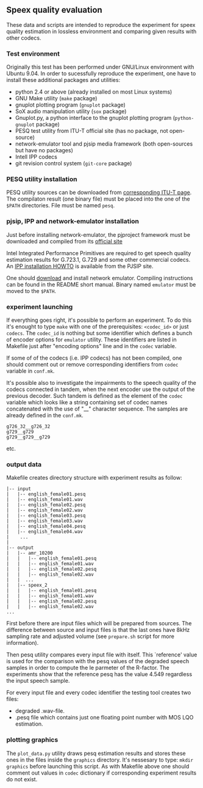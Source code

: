 ## Speex quality evaluation

These data and scripts are intended to reproduce the experiment for speex
quality estimation in lossless environment and comparing given results with
other codecs.

### Test environment 

Originally this test has been performed under GNU/Linux environment with Ubuntu
9.04. In order to sucessfully reproduce the experiment, one have to install
these additional packages and utilities:

 - python 2.4 or above (already installed on most Linux systems)
 - GNU Make utility (`make` package)
 - gnuplot plotting program (`gnuplot` package)
 - SoX audio manipulation utility (`sox` package)
 - Gnuplot.py, a python interface to the gnuplot plotting program
   (`python-gnuplot` package)
 - PESQ test utility from ITU-T official site (has no package, not open-source)
 - network-emulator tool and pjsip media framework (both open-sources but have
   no packages)
 - Intell IPP codecs
 - git revision control system (`git-core` package)

### PESQ utility installation 

PESQ utility sources can be downloaded from [corresponding ITU-T page][pesq].
The compilaton result (one binary file) must be placed into the one of the
`$PATH` directories. File must be named `pesq`.

### pjsip, IPP and network-emulator installation

Just before installing network-emulator, the pjproject framework must be
downloaded and compiled from its [official site][pjsip]

Intel Integrated Performance Primitives are required to get speech quality
estimation results for G.723.1, G.729 and some other commercial codecs. An 
[IPP installation HOWTO][ipp_install] is available from the PJSIP site.

One should [download][network_emulator] and install network emulator. Compiling
instructions can be found in the README short manual. Binary named `emulator`
must be moved to the `$PATH`.

### experiment launching

If everything goes right, it's possible to perform an experiment. To do this
it's enought to type `make` with one of the prerequisites: `<codec_id>` or just
`codecs`. The `codec_id` is nothing but some identifier which defines a bunch of
encoder options for `emulator` utility. These identifiers are listed in
Makefile just after "encoding options" line and in the `codec` variable.

If some of of the codecs (i.e. IPP codecs) has not been compiled, one should
comment out or remove corresponding identifiers from `codec` variable in
`conf.mk`.

It's possible also to investigate the impairments to the speech quality of the
codecs connected in tandem, when the next encoder use the output of the previous
decoder.  Such tandem is defined as the element of the `codec` variable which
looks like a string containing set of codec names concatenated with the use of
"__" character sequence. The samples are already defined in the `conf.mk`.

    g726_32__g726_32
    g729__g729
    g729__g729__g729

etc.

### output data

Makefile creates directory structure with experiment results as follow:

	|-- input
	|   |-- english_female01.pesq
	|   |-- english_female01.wav
	|   |-- english_female02.pesq
	|   |-- english_female02.wav
	|   |-- english_female03.pesq
	|   |-- english_female03.wav
	|   |-- english_female04.pesq
	|   |-- english_female04.wav
	|    ...
	|
	|-- output
	|   |-- amr_10200
	|   |   |-- english_female01.pesq
	|   |   |-- english_female01.wav
	|   |   |-- english_female02.pesq
	|   |   |-- english_female02.wav
	|   |  ...
	|   |-- speex_2
	|   |   |-- english_female01.pesq
	|   |   |-- english_female01.wav
	|   |   |-- english_female02.pesq
	|   |   |-- english_female02.wav
	...


First before there are input files which will be prepared from sources. The
difference between source and input files is that the last ones have 8kHz
sampling rate and adjusted volume (see `prepare.sh` script for more
information).

Then pesq utility compares every input file with itself. This `reference' value
is used for the comparison with the pesq values of the degraded speech samples
in order to compute the Ie parmeter of the R-factor. The experiments show that
the reference pesq has the value 4.549 regardless the input speech sample.

For every input file and every codec identifier the testing tool creates two files:

 -  degraded .wav-file.
 -  .pesq file which contains just one floating point number with MOS LQO
    estimation.

### plotting graphics

The `plot_data.py` utility draws pesq estimation results and stores these ones
in the files inside the `graphics` directory. It's nessesary to type: `mkdir
graphics` before launching this script. As with Makefile above one should
comment out values in `codec` dictionary if corresponding experiment results
do not exist.


[pesq]: http://www.itu.int/rec/T-REC-P.862/en "PESQ"
[pjsip]: http://www.pjsip.org "pjsip"
[ipp_install]: http://trac.pjsip.org/repos/wiki/Intel_IPP_Codecs "IPP installation HOWTO"
[network_emulator]: http://github.com/imankulov/network-emulator/ "Network emulator"
